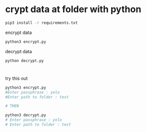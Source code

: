 # crypt data at folder with python

```bash
pip3 install -r requirements.txt
```

encrypt data
```bash
python3 encrypt.py
```

decrypt data
```bash
python decrypt.py
```

#

try this out
```bash
python3 encrypt.py 
#Enter passphrase : yolo
#Enter path to folder : test

# THEN

python3 decrypt.py 
# Enter passphrase : yolo
# Enter path to folder : test
```